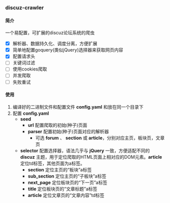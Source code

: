 ### discuz-crawler

#### 简介

一个易配置，可扩展的discuz论坛系统的爬虫

- [x] 解析器、数据持久化、调度分离，方便扩展
- [x] 简单地配置goquery(类似jQuery)选择器来获取网页内容
- [x] 配置请求头
- [ ] 关键词过滤
- [ ] 使用cookies爬取
- [ ] 并发爬取
- [ ] 失败重试

#### 使用

1. 编译好的二进制文件和配置文件 **config.yaml** 和放在同一个目录下
2. 配置 **config.yaml**
    - **seed**
        - **url** 配置爬取的初始(种子)页面
        - **parser** 配置初始(种子)页面对应的解析器
            - 可选 **forum** 、 **section** 或 **article**，分别对应主页，板块页，文章页
    - **selector** 配置选择器，语法几乎与 **jQuery** 一致，方便适配不同的 **discuz** 主题，用于定位爬取的HTML页面上相对应的DOM元素。**article** 定位td标签，其他页面为a标签。
        - **section** 定位主页的“板块”a标签
        - **sub_section** 定位主页的“子板块”a标签
        - **next_page** 定位板块页的“下一页”a标签
        - **title** 定位板块页的“文章标题”a标签
        - **article** 定位文章页的“文章内容”td标签